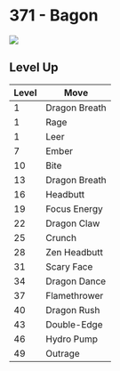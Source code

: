 # 371 - Bagon
![][371]

## Level Up

Level | Move
---   | ---
  1   | Dragon Breath
  1   | Rage
  1   | Leer
  7   | Ember
 10   | Bite
 13   | Dragon Breath
 16   | Headbutt
 19   | Focus Energy
 22   | Dragon Claw
 25   | Crunch
 28   | Zen Headbutt
 31   | Scary Face
 34   | Dragon Dance
 37   | Flamethrower
 40   | Dragon Rush
 43   | Double-Edge
 46   | Hydro Pump
 49   | Outrage

[371]: ../img/pokemon/371.png
